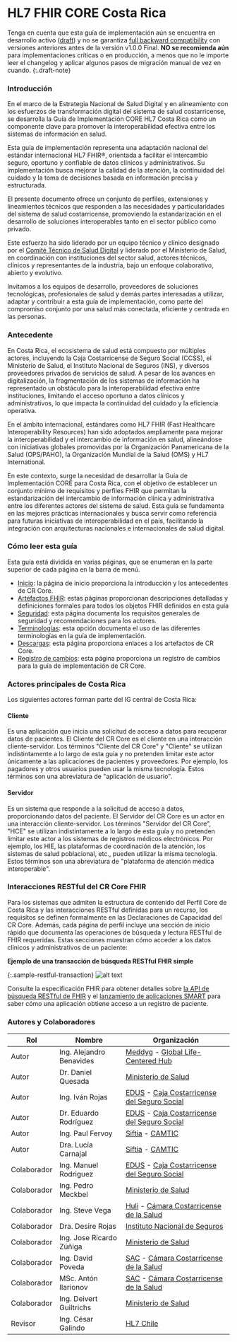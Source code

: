 # HL7 FHIR CORE Costa Rica

Tenga en cuenta que esta guía de implementación aún se encuentra en desarrollo activo ([draft](http://hl7.org/fhir/extensions/CodeSystem-standards-status.html#standards-status-draft)) y no se garantiza [full backward compatibility](https://en.wikipedia.org/wiki/Backward_compatibility#In_software) con versiones anteriores antes de la versión v1.0.0 Final. **NO se recomienda aún** para implementaciones críticas o en producción, a menos que no le importe leer el changelog y aplicar algunos pasos de migración manual de vez en cuando.
{:.draft-note}

### Introducción
En el marco de la Estrategia Nacional de Salud Digital y en alineamiento con los esfuerzos de transformación digital del sistema de salud costarricense, se desarrolla la Guía de Implementación CORE HL7 Costa Rica como un componente clave para promover la interoperabilidad efectiva entre los sistemas de información en salud.

Esta guía de implementación representa una adaptación nacional del estándar internacional HL7 FHIR®, orientada a facilitar el intercambio seguro, oportuno y confiable de datos clínicos y administrativos. Su implementación busca mejorar la calidad de la atención, la continuidad del cuidado y la toma de decisiones basada en información precisa y estructurada.

El presente documento ofrece un conjunto de perfiles, extensiones y lineamientos técnicos que responden a las necesidades y particularidades del sistema de salud costarricense, promoviendo la estandarización en el desarrollo de soluciones interoperables tanto en el sector público como privado.

Este esfuerzo ha sido liderado por un equipo técnico y clínico designado por el [Comité Técnico de Salud Digital](https://www.ministeriodesalud.go.cr/index.php/biblioteca-de-archivos-left/documentos-ministerio-de-salud/ministerio-de-salud/salud-digital/hoja-de-ruta-salud-digital/6765-estrategia-nacional-de-salud-digital-de-costa-rica/file) y liderado por el Ministerio de Salud, en coordinación con instituciones del sector salud, actores técnicos, clínicos y representantes de la industria, bajo un enfoque colaborativo, abierto y evolutivo.

Invitamos a los equipos de desarrollo, proveedores de soluciones tecnológicas, profesionales de salud y demás partes interesadas a utilizar, adaptar y contribuir a esta guía de implementación, como parte del compromiso conjunto por una salud más conectada, eficiente y centrada en las personas.

### Antecedente
En Costa Rica, el ecosistema de salud está compuesto por múltiples actores, incluyendo la Caja Costarricense de Seguro Social (CCSS), el Ministerio de Salud, el Instituto Nacional de Seguros (INS), y diversos proveedores privados de servicios de salud. A pesar de los avances en digitalización, la fragmentación de los sistemas de información ha representado un obstáculo para la interoperabilidad efectiva entre instituciones, limitando el acceso oportuno a datos clínicos y administrativos, lo que impacta la continuidad del cuidado y la eficiencia operativa.

En el ámbito internacional, estándares como HL7 FHIR (Fast Healthcare Interoperability Resources) han sido adoptados ampliamente para mejorar la interoperabilidad y el intercambio de información en salud, alineándose con iniciativas globales promovidas por la Organización Panamericana de la Salud (OPS/PAHO), la Organización Mundial de la Salud (OMS) y HL7 International.

En este contexto, surge la necesidad de desarrollar la Guía de Implementación CORE para Costa Rica, con el objetivo de establecer un conjunto mínimo de requisitos y perfiles FHIR que permitan la estandarización del intercambio de información clínica y administrativa entre los diferentes actores del sistema de salud. Esta guía se fundamenta en las mejores prácticas internacionales y busca servir como referencia para futuras iniciativas de interoperabilidad en el país, facilitando la integración con arquitecturas nacionales e internacionales de salud digital.

### Cómo leer esta guía
Esta guía está dividida en varias páginas, que se enumeran en la parte superior de cada página en la barra de menú.

- [Inicio](index.html): la página de inicio proporciona la introducción y los antecedentes de CR Core.
- [Artefactos FHIR](artifacts.html): estas páginas proporcionan descripciones detalladas y definiciones formales para todos los objetos FHIR definidos en esta guía
- [Seguridad](security.html): esta página documenta los requisitos generales de seguridad y recomendaciones para los actores.
- [Terminologías](terminology.html): esta opción documenta el uso de las diferentes terminologías en la guía de implementación.
- [Descargas](download.html): esta página proporciona enlaces a los artefactos de CR Core.
- [Registro de cambios](changes.html): esta página proporciona un registro de cambios para la guía de implementación de CR Core.

### Actores principales de Costa Rica
Los siguientes actores forman parte del IG central de Costa Rica:

#### Cliente
Es una aplicación que inicia una solicitud de acceso a datos para recuperar datos de pacientes. El Cliente del CR Core es el cliente en una interacción cliente-servidor. Los términos "Cliente del CR Core" y "Cliente" se utilizan indistintamente a lo largo de esta guía y no pretenden limitar este actor únicamente a las aplicaciones de pacientes y proveedores. Por ejemplo, los pagadores y otros usuarios pueden usar la misma tecnología. Estos términos son una abreviatura de "aplicación de usuario".

#### Servidor
Es un sistema que responde a la solicitud de acceso a datos, proporcionando datos del paciente. El Servidor del CR Core es un actor en una interacción cliente-servidor. Los términos "Servidor del CR Core", "HCE" se utilizan indistintamente a lo largo de esta guía y no pretenden limitar este actor a los sistemas de registros médicos electrónicos. Por ejemplo, los HIE, las plataformas de coordinación de la atención, los sistemas de salud poblacional, etc., pueden utilizar la misma tecnología. Estos términos son una abreviatura de "plataforma de atención médica interoperable".

### Interacciones RESTful del CR Core FHIR
Para los sistemas que admiten la estructura de contenido del Perfil Core de Costa Rica y las interacciones RESTful definidas para un recurso, los requisitos se definen formalmente en las Declaraciones de Capacidad del CR Core. Además, cada página de perfil incluye una sección de inicio rápido que documenta las operaciones de búsqueda y lectura RESTful de FHIR requeridas. Estas secciones muestran cómo acceder a los datos clínicos y administrativos de un paciente:

**Ejemplo de una transacción de búsqueda RESTful FHIR simple**

{:.sample-restful-transaction}
![alt text](assets/images/cr-core-restful-fhir.png "Ejemplo de una transacción de búsqueda RESTful FHIR simple")

Consulte la especificación FHIR para obtener detalles sobre [la API de búsqueda RESTful de FHIR](https://hl7.org/fhir/R5/http.html#search) y el [lanzamiento de aplicaciones SMART](https://hl7.org/fhir/smart-app-launch/STU2/) para saber cómo una aplicación obtiene acceso a un registro de paciente.

### Autores y Colaboradores

| Rol         | Nombre                   | Organización                                           |
| ----------- | ------------------------ | ------------------------------------------------------ |
| Autor       | Ing. Alejandro Benavides | [Meddyg](https://meddyg.com/) - [Global Life-Centered Hub](#)            |
| Autor       | Dr. Daniel Quesada       | [Ministerio de Salud](https://ministeriodesalud.go.cr/)                               |
| Autor       | Ing. Iván Rojas          | [EDUS](https://www.ccss.sa.cr/appedus/) - [Caja Costarricense del Seguro Social](#)  |
| Autor       | Dr. Eduardo Rodríguez    | [EDUS](https://www.ccss.sa.cr/appedus/) - [Caja Costarricense del Seguro Social](#)  |
| Autor       | Ing. Paul Fervoy         | [Siftia](https://siftia.tech/es/) - [CAMTIC](#)                              |
| Autor       | Dra. Lucía Carnajal      | [Siftia](https://siftia.tech/es/) - [CAMTIC](#)                              |
| Colaborador | Ing. Manuel Rodriguez    | [EDUS](https://www.ccss.sa.cr/appedus/) - [Caja Costarricense del Seguro Social](#)  |
| Colaborador | Ing. Pedro Meckbel       | [Ministerio de Salud](https://ministeriodesalud.go.cr/)                               |
| Colaborador | Ing. Steve Vega          | [Huli](https://huli.io/) - [Cámara Costarricense de la Salud](#)      |
| Colaborador | Dra. Desire Rojas        | [Instituto Nacional de Seguros](https://www.grupoins.com/)                     |
| Colaborador | Ing. Jose Ricardo Zúñiga | [Ministerio de Salud](https://ministeriodesalud.go.cr/)                               |
| Colaborador | Ing. David Poveda        | [SAC](https://www.saludaunclick.com/) - [Cámara Costarricense de la Salud](#)       |
| Colaborador | MSc. Antón Ilarionov     | [SAC](https://www.saludaunclick.com/) - [Cámara Costarricense de la Salud](#)       |
| Colaborador | Ing. Deivert Guiltrichs  | [Ministerio de Salud](https://ministeriodesalud.go.cr/)                               |
| Revisor     | Ing. César Galindo       | [HL7 Chile](https://hl7chile.cl/)                                         |
